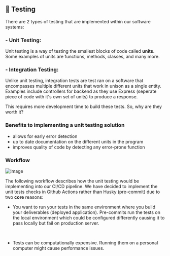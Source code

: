## 🧪 Testing

There are 2 types of testing that are implemented within our software systems:

### - Unit Testing:
Unit testing is a way of testing the smallest blocks of code called **units.** Some examples of units are functions, methods, classes, and many more. 

### - Integration Testing:
Unlike unit testing, integration tests are test ran on a software that encompasses multiple different units that work in unison as a single entity. Examples include controllers for backend as they use Express (seperate piece of code with it's own set of units) to produce a response.

This requires more development time to build these tests. So, why are they worth it?

### Benefits to implementing a unit testing solution

- allows for early error detection
- up to date documentation on the different units in the program
- improves quality of code by detecting any error-prone function 

### Workflow 

![image](https://github.com/user-attachments/assets/31037d5a-f6a8-4650-ba47-50e16c6c4203)

The following workflow describes how the unit testing would be implementing into our CI/CD pipeline. We have decided to implement the unit tests checks in Github Actions rather than Husky (pre-commit) due to two **core** reasons:

-  You want to run your tests in the same environment where you build your deliverables (deployed application). Pre-commits run the tests on the local environment which could be configured differently causing it to pass locally but fail on production server.

<br> 

- Tests can be computationally expensive. Running them on a personal computer might cause performance issues.
